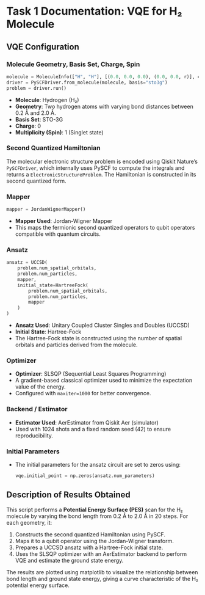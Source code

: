 # Task 1 Documentation: VQE for H₂ Molecule

## VQE Configuration

### Molecule Geometry, Basis Set, Charge, Spin
```python
molecule = MoleculeInfo(["H", "H"], [(0.0, 0.0, 0.0), (0.0, 0.0, r)], charge=0, multiplicity=1)
driver = PySCFDriver.from_molecule(molecule, basis="sto3g")
problem = driver.run()
```
- **Molecule**: Hydrogen (H₂)
- **Geometry**: Two hydrogen atoms with varying bond distances between 0.2 Å and 2.0 Å.
- **Basis Set**: STO-3G
- **Charge**: 0
- **Multiplicity (Spin)**: 1 (Singlet state)

### Second Quantized Hamiltonian
The molecular electronic structure problem is encoded using Qiskit Nature’s `PySCFDriver`, which internally uses PySCF to compute the integrals and returns a `ElectronicStructureProblem`. The Hamiltonian is constructed in its second quantized form.


### Mapper
```python
mapper = JordanWignerMapper()
```
- **Mapper Used**: Jordan-Wigner Mapper
- This maps the fermionic second quantized operators to qubit operators compatible with quantum circuits.

### Ansatz
```python
ansatz = UCCSD(
    problem.num_spatial_orbitals,
    problem.num_particles,
    mapper,
    initial_state=HartreeFock(
        problem.num_spatial_orbitals,
        problem.num_particles,
        mapper
    )
)
```
- **Ansatz Used**: Unitary Coupled Cluster Singles and Doubles (UCCSD)
- **Initial State**: Hartree-Fock
- The Hartree-Fock state is constructed using the number of spatial orbitals and particles derived from the molecule.

### Optimizer
- **Optimizer**: SLSQP (Sequential Least Squares Programming)
- A gradient-based classical optimizer used to minimize the expectation value of the energy.
- Configured with `maxiter=1000` for better convergence.

### Backend / Estimator
- **Estimator Used**: AerEstimator from Qiskit Aer (simulator)
- Used with 1024 shots and a fixed random seed (42) to ensure reproducibility.

### Initial Parameters
- The initial parameters for the ansatz circuit are set to zeros using:
  ```python
  vqe.initial_point = np.zeros(ansatz.num_parameters)
  ```

## Description of Results Obtained

This script performs a **Potential Energy Surface (PES)** scan for the H₂ molecule by varying the bond length from 0.2 Å to 2.0 Å in 20 steps. For each geometry, it:
1. Constructs the second quantized Hamiltonian using PySCF.
2. Maps it to a qubit operator using the Jordan-Wigner transform.
3. Prepares a UCCSD ansatz with a Hartree-Fock initial state.
4. Uses the SLSQP optimizer with an AerEstimator backend to perform VQE and estimate the ground state energy.

The results are plotted using matplotlib to visualize the relationship between bond length and ground state energy, giving a curve characteristic of the H₂ potential energy surface.